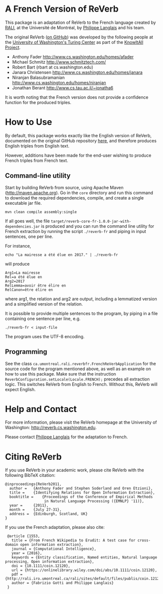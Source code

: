 # A French Version of ReVerb

This package is an adaptation of ReVerb to the French language created
by [RALI](http://rali.iro.umontreal.ca/), at the Université de Montréal, by 
[Philippe Langlais](http://www.iro.umontreal.ca/~felipe/) and his team.

The original ReVerb ([on GitHub](https://github.com/knowitall/reverb)) was developed 
by the following people at the 
[University of Washington's Turing Center](http://turing.cs.washington.edu/) as part of the 
[KnowItAll Project](http://www.cs.washington.edu/research/knowitall/). 

* Anthony Fader <http://www.cs.washington.edu/homes/afader>
* Michael Schmitz <http://www.schmitztech.com/>
* Robert Bart (rbart at cs.washington.edu)
* Janara Christensen <http://www.cs.washington.edu/homes/janara>
* Niranjan Balasubramanian <http://www.cs.washington.edu/homes/niranjan>
* Jonathan Berant <http://www.cs.tau.ac.il/~jonatha6>

It is worth noting that the French version does not
provide a confidence function for the produced triples.

# How to Use

By default, this package works exactly like the English version of ReVerb,
documented on the original GitHub repository 
[here](https://github.com/knowitall/reverb), and therefore produces 
English triples from English text.

However, additions have been made for the end-user wishing to produce French 
triples from French text.

## Command-line utility

Start by building ReVerb from source, using Apache Maven 
(<http://maven.apache.org>). 
Go in the `core` directory and run this command to download the required 
dependencies, compile, and create a  single executable jar file.

    mvn clean compile assembly:single

If all goes well, the file 
`target/reverb-core-fr-1.0.0-jar-with-dependencies.jar`
is produced and you can run the command line utility for French extraction by
running the script `./reverb-fr` and piping in input sentences, one per
line.

For instance,

    echo "La mairesse a été élue en 2017." | ./reverb-fr
    
will produce

	Arg1=La mairesse
	Rel=a été élue en
	Arg2=2017
	RelLemma=avoir être élire en
	RelCanon=être élire en
	
where arg1, the relation and arg2 are output, including a lemmatized version
and a simplified version of the relation.

It is possible to provide multiple sentences to the program, by piping in 
a file containing one sentence per line, e.g.

	./reverb-fr < input-file

The program uses the UTF-8 encoding.

## Programming

See the class `ca.umontreal.rali.reverbfr.FrenchReVerbApplication` 
for the source code for the program mentioned above, as well as an example on
how to use this package. Make sure that the instruction 
`ReverbConfiguration.setLocale(Locale.FRENCH);` precedes all 
extraction logic. This switches ReVerb from English to French. Without this,
ReVerb will expect English.

# Help and Contact
For more information, please visit the ReVerb homepage at the University of 
Washington: <http://reverb.cs.washington.edu>.

Please contact [Philippe Langlais](http://www.iro.umontreal.ca/~felipe/) for
the adaptation to French.


# Citing ReVerb
If you use ReVerb in your academic work, please cite ReVerb with the following 
BibTeX citation:

    @inproceedings{ReVerb2011,
      author =   {Anthony Fader and Stephen Soderland and Oren Etzioni},
      title =    {Identifying Relations for Open Information Extraction},
      booktitle =    {Proceedings of the Conference of Empirical Methods
                      in Natural Language Processing ({EMNLP} '11)},
      year =     {2011},
      month =    {July 27-31},
      address =  {Edinburgh, Scotland, UK}
    }

If you use the French adaptation, please also cite:

     @article {1553,
       title = {From French Wikipedia to Erudit: A test case for cross-domain open information extraction},
       journal = {Computational Intelligence},
       year = {2016},
       keywords = {Entity classification, Named entities, Natural language processing, Open information extraction},
       doi = {10.1111/coin.12120},
       url = {https://onlinelibrary.wiley.com/doi/abs/10.1111/coin.12120},
       pdf = {http://rali.iro.umontreal.ca/rali/sites/default/files/publis/coin.12120.pdf},
       author = {Fabrizio Gotti and Philippe Langlais}
     }
    